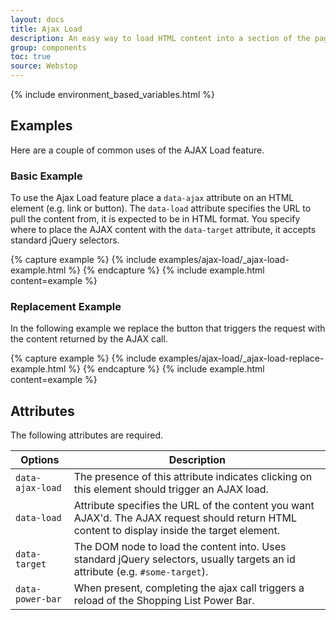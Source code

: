 ```yaml
---
layout: docs
title: Ajax Load
description: An easy way to load HTML content into a section of the page.
group: components
toc: true
source: Webstop
---
```


{% include environment_based_variables.html %}

## Examples

Here are a couple of common uses of the AJAX Load feature.

### Basic Example

To use the Ajax Load feature place a `data-ajax` attribute on an HTML element (e.g. link or button). The `data-load` 
attribute specifies the URL to pull the content from, it is expected to be in HTML format. You specify where to place 
the AJAX content with the `data-target` attribute, it accepts standard jQuery selectors.


{% capture example %}
{% include examples/ajax-load/_ajax-load-example.html %}
{% endcapture %}
{% include example.html content=example %}

### Replacement Example

In the following example we replace the button that triggers the request with the content returned by the AJAX call.

{% capture example %}
{% include examples/ajax-load/_ajax-load-replace-example.html %}
{% endcapture %}
{% include example.html content=example %}

## Attributes

The following attributes are required.

<table class="table table-bordered table-striped">
  <thead>
    <tr>
      <th>Options</th>
      <th>Description</th>
    </tr>
  </thead>
  <tbody>
    <tr>
      <td><code class="text-nowrap">data-ajax-load</code></td>
      <td>The presence of this attribute indicates clicking on this element should trigger an AJAX load.</td>
    </tr>
    <tr>
      <td><code class="text-nowrap">data-load</code></td>
      <td>
        Attribute specifies the URL of the content you want AJAX'd. The AJAX request should return 
        HTML content to display inside the target element. 
      </td>
    </tr>
    <tr>
      <td><code class="text-nowrap">data-target</code></td>
      <td>
        The DOM node to load the content into. Uses standard jQuery selectors, usually targets an id attribute 
        (e.g. <code class="text-nowrap">#some-target</code>).
      </td>
    </tr>
    <tr>
      <td><code class="text-nowrap">data-power-bar</code></td>
      <td>
        When present, completing the ajax call triggers a reload of the Shopping List Power Bar.
      </td>
    </tr>
  </tbody>
</table>


